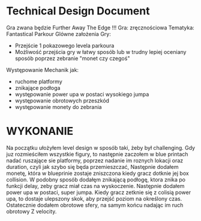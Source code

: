 
# Technical Design Document

Gra zwana będzie Further Away The Edge !!!
Gra: zręcznościowa 
Tematyka: Fantastical Parkour
Glówne założenia Gry: 
- Przejście 1 pokazowego levela parkoura
- Możliwość przejścia gry w łatwy sposób lub w trudny lepiej oceniany sposób poprzez zebranie "monet czy czegoś"

Występowanie Mechanik jak:
- ruchome platformy
- znikające podłoga
- występowanie power upa w postaci wysokiego jumpa
- występowanie obrotowych przeszkód
- występowanie monety do zebrania


# WYKONANIE

Na początku ułożyłem level design w sposób taki, żeby był challenging. Gdy juz rozmieściłem wszystkie figury, to następnie zaczołem w blue printach nadać ruszające sie platformy, poprzez nadanie im roznych lokacji oraz duration, czyli jak szybo się będa przemieszczać, 
Następnie dodałem monetę, która w blueprinie zostaje zniszczona kiedy gracz dotknie jej box collision.
W podobny sposób dodałęm znikającą podłogę, ktora znika po funkcji delay, zeby gracz miał czas na wyskoczenie.
Następnie dodałem power upa w postaci, super jumpa. Kiedy gracz zetknie się z colisią power upa, to dostaje ulepszony skok, aby przejść poziom na określony czas.
Ostatecznie dodałem obrotowe sfery, na samym końcu nadając im ruch obrotowy Z velocity.
